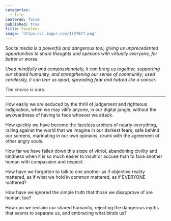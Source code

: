 ```yaml
---
categories:
  - life
centered: false
published: true
title: Faceless
image: 'https://i.imgur.com/1l5Y6C7.png'
---
```

_Social media is a powerful and dangerous tool, giving us unprecedented opportunities to share thoughts and opinions with virtually everyone, for better or worse._

_Used mindfully and compassionately, it can bring us together, supporting our shared humanity, 
and strengthening our sense of community; used carelessly, it can tear us apart, spreading fear and hatred like a cancer._

_The choice is ours._

---

How easily 
we are seduced 
by the thrill of judgement
and righteous indignation,
when we may vilify anyone,
in our digital jungle,
without the awkwardness 
of having to face
whoever we attack.

How quickly 
we have become 
the faceless arbiters
of nearly everything,
railing against the world
that we imagine
in our darkest fears,
safe behind our screens,
marinating in our own opinions,
drunk with the agreement
of other angry souls.

How far we have fallen
down this slope of vitriol,
abandoning civility
and kindness
when it is so much easier 
to insult or accuse
than to face another human
with compassion and respect.

How have we forgotten 
to talk to one another 
as if objective reality mattered,
as if what we hold in common mattered,
as if EVERYONE  mattered?

How have we ignored
the simple truth
that those we disapprove of
are human, too?

How can we reclaim
our shared humanity,
rejecting the dangerous myths
that seems to separate us,
and embracing
what binds us?
